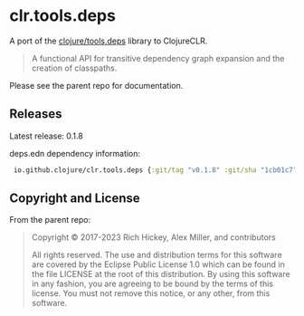 # clr.tools.deps

A port of the [clojure/tools.deps](https://github.com/clojure/tools.deps) library to ClojureCLR.

> A functional API for transitive dependency graph expansion and the creation of classpaths.

Please see the parent repo for documentation.

## Releases



Latest release: 0.1.8

deps.edn dependency information:

```clojure
 io.github.clojure/clr.tools.deps {:git/tag "v0.1.8" :git/sha "1cb01c7"}
```

## Copyright and License

From the parent repo:

> Copyright © 2017-2023 Rich Hickey, Alex Miller, and contributors
> 
> All rights reserved. The use and distribution terms for this software are covered by the Eclipse Public License 1.0 which can be found in the file LICENSE at the root of this distribution. By using this software in any fashion, you are agreeing to be bound by the terms of this license. You must not remove this notice, or any other, from this software.